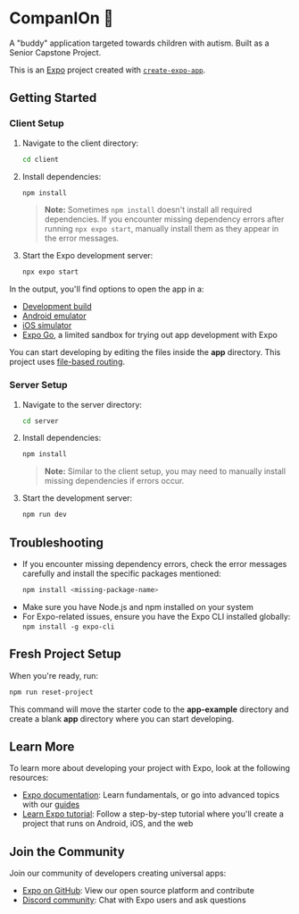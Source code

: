 # CompanIOn 👋

A "buddy" application targeted towards children with autism. Built as a Senior Capstone Project.

This is an [Expo](https://expo.dev) project created with [`create-expo-app`](https://www.npmjs.com/package/create-expo-app).

## Getting Started

### Client Setup

1. Navigate to the client directory:
   ```bash
   cd client
   ```

2. Install dependencies:
   ```bash
   npm install
   ```
   
   > **Note:** Sometimes `npm install` doesn't install all required dependencies. If you encounter missing dependency errors after running `npx expo start`, manually install them as they appear in the error messages.

3. Start the Expo development server:
   ```bash
   npx expo start
   ```

In the output, you'll find options to open the app in a:
- [Development build](https://docs.expo.dev/develop/development-builds/introduction/)
- [Android emulator](https://docs.expo.dev/workflow/android-studio-emulator/)
- [iOS simulator](https://docs.expo.dev/workflow/ios-simulator/)
- [Expo Go](https://expo.dev/go), a limited sandbox for trying out app development with Expo

You can start developing by editing the files inside the **app** directory. This project uses [file-based routing](https://docs.expo.dev/router/introduction).

### Server Setup

1. Navigate to the server directory:
   ```bash
   cd server
   ```

2. Install dependencies:
   ```bash
   npm install
   ```
   
   > **Note:** Similar to the client setup, you may need to manually install missing dependencies if errors occur.

3. Start the development server:
   ```bash
   npm run dev
   ```

## Troubleshooting

- If you encounter missing dependency errors, check the error messages carefully and install the specific packages mentioned:
  ```bash
  npm install <missing-package-name>
  ```
- Make sure you have Node.js and npm installed on your system
- For Expo-related issues, ensure you have the Expo CLI installed globally: `npm install -g expo-cli`

## Fresh Project Setup

When you're ready, run:

```bash
npm run reset-project
```

This command will move the starter code to the **app-example** directory and create a blank **app** directory where you can start developing.

## Learn More

To learn more about developing your project with Expo, look at the following resources:

- [Expo documentation](https://docs.expo.dev/): Learn fundamentals, or go into advanced topics with our [guides](https://docs.expo.dev/guides)
- [Learn Expo tutorial](https://docs.expo.dev/tutorial/introduction/): Follow a step-by-step tutorial where you'll create a project that runs on Android, iOS, and the web

## Join the Community

Join our community of developers creating universal apps:

- [Expo on GitHub](https://github.com/expo/expo): View our open source platform and contribute
- [Discord community](https://chat.expo.dev): Chat with Expo users and ask questions